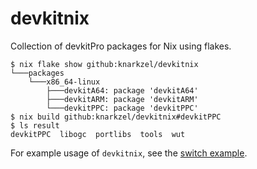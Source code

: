 # devkitnix

Collection of devkitPro packages for Nix using flakes.

```
$ nix flake show github:knarkzel/devkitnix
└───packages
    └───x86_64-linux
        ├───devkitA64: package 'devkitA64'
        ├───devkitARM: package 'devkitARM'
        └───devkitPPC: package 'devkitPPC'
$ nix build github:knarkzel/devkitnix#devkitPPC
$ ls result
devkitPPC  libogc  portlibs  tools  wut
```

For example usage of `devkitnix`, see the [switch example](https://github.com/knarkzel/switch).
